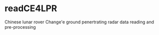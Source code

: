# readCE4LPR

Chinese lunar rover Change'e ground penertrating radar data reading and pre-processing
